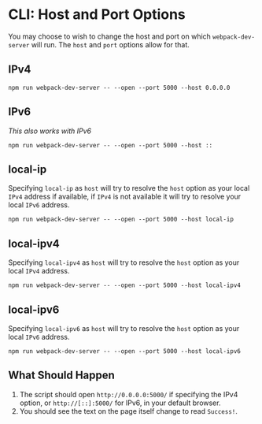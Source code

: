 # CLI: Host and Port Options

You may choose to wish to change the host and port on which `webpack-dev-server`
will run. The `host` and `port` options allow for that.

## IPv4

```console
npm run webpack-dev-server -- --open --port 5000 --host 0.0.0.0
```

## IPv6

_This also works with IPv6_

```console
npm run webpack-dev-server -- --open --port 5000 --host ::
```

## local-ip

Specifying `local-ip` as `host` will try to resolve the `host` option as your local `IPv4` address if available, if `IPv4` is not available it will try to resolve your local `IPv6` address.

```console
npm run webpack-dev-server -- --open --port 5000 --host local-ip
```

## local-ipv4

Specifying `local-ipv4` as `host` will try to resolve the `host` option as your local `IPv4` address.

```console
npm run webpack-dev-server -- --open --port 5000 --host local-ipv4
```

## local-ipv6

Specifying `local-ipv6` as `host` will try to resolve the `host` option as your local `IPv6` address.

```console
npm run webpack-dev-server -- --open --port 5000 --host local-ipv6
```

## What Should Happen

1. The script should open `http://0.0.0.0:5000/` if specifying the IPv4 option,
   or `http://[::]:5000/` for IPv6, in your default browser.
2. You should see the text on the page itself change to read `Success!`.
